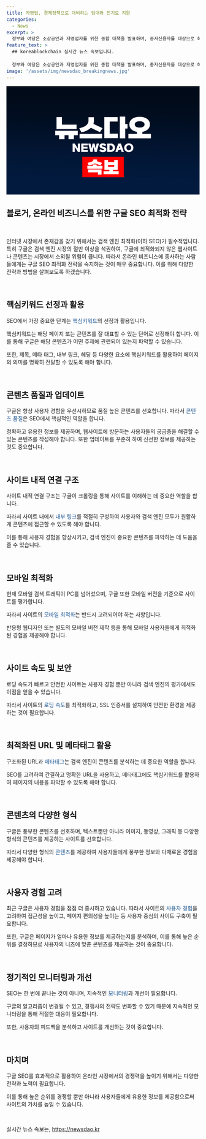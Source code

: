 ```yaml
---
title: 자영업, 경제정책으로 대비하는 임대와 전기료 지원
categories:
  - News
excerpt: >
  정부와 여당은 소상공인과 자영업자를 위한 종합 대책을 발표하며, 중저신용자를 대상으로 하는 대환대출과 새출발기금 지원규모 증액을 약속했다. 또한 화성공장 화재 산재보험을 지급하고, 인구부 신설 법안을 이달중 발의할 예정이다. 민생 정책에 주력하며, 반도체산업 특별법과 인구전략기획부 신설에 대한 협치를 적극 추진할 계획이다. 소상공인 지원을 위해 임대료, 전기료, 배달비 등을 확대 지원하고, 화재로 피해를 입은 공장 근로자들에게 보상 지원도 약속했다. 함께해야하는 시련을 극복하기 위한 정부의 노력에 주목이 필요하다.
feature_text: >
  ## koreablockchain 실시간 뉴스 속보입니다.

  정부와 여당은 소상공인과 자영업자를 위한 종합 대책을 발표하며, 중저신용자를 대상으로 하는 대환대출과 새출발기금 지원규모 증액을 약속했다. 또한 화성공장 화재 산재보험을 지급하고, 인구부 신설 법안을 이달중 발의할 예정이다. 민생 정책에 주력하며, 반도체산업 특별법과 인구전략기획부 신설에 대한 협치를 적극 추진할 계획이다. 소상공인 지원을 위해 임대료, 전기료, 배달비 등을 확대 지원하고, 화재로 피해를 입은 공장 근로자들에게 보상 지원도 약속했다. 함께해야하는 시련을 극복하기 위한 정부의 노력에 주목이 필요하다.
image: '/assets/img/newsdao_breakingnews.jpg'
---
```


<p><img src="/assets/img/newsdao_breakingnews.jpg" alt="koreablockchain 속보" /></p>

<h2 data-ke-size="size26">블로거, 온라인 비즈니스를 위한 구글 SEO 최적화 전략</h2>

<p data-ke-size="size16">&nbsp;</p>

<p>인터넷 시장에서 존재감을 갖기 위해서는 검색 엔진 최적화(이하 SEO)가 필수적입니다. 특히 구글은 검색 엔진 시장의 절반 이상을 석권하여, 구글에 최적화되지 않은 웹사이트나 콘텐츠는 시장에서 소외될 위험이 큽니다. 따라서 온라인 비즈니스에 종사하는 사람들에게는 구글 SEO 최적화 전략을 숙지하는 것이 매우 중요합니다. 이를 위해 다양한 전략과 방법을 살펴보도록 하겠습니다.</p>

<p data-ke-size="size16">&nbsp;</p>

<h2 data-ke-size="size24">핵심키워드 선정과 활용</h2>

<p data-ke-size="size16">SEO에서 가장 중요한 단계는 <span style="color: #1a5490;">핵심키워드</span>의 선정과 활용입니다. </p>

<p data-ke-size="size16">핵심키워드는 해당 페이지 또는 콘텐츠를 잘 대표할 수 있는 단어로 선정해야 합니다. 이를 통해 구글은 해당 콘텐츠가 어떤 주제에 관련되어 있는지 파악할 수 있습니다.</p>

<p data-ke-size="size16">또한, 제목, 메타 태그, 내부 링크, 헤딩 등 다양한 요소에 핵심키워드를 활용하여 페이지의 의미를 명확히 전달할 수 있도록 해야 합니다. </p>

<p data-ke-size="size16">&nbsp;</p>

<h2 data-ke-size="size24">콘텐츠 품질과 업데이트</h2>

<p data-ke-size="size16">구글은 항상 사용자 경험을 우선시하므로 품질 높은 콘텐츠를 선호합니다. 따라서 <span style="color: #1a5490;">콘텐츠 품질</span>은 SEO에서 핵심적인 역할을 합니다. </p>

<p data-ke-size="size16">정확하고 유용한 정보를 제공하며, 웹사이트에 방문하는 사용자들의 궁금증을 해결할 수 있는 콘텐츠를 작성해야 합니다. 또한 업데이트를 꾸준히 하여 신선한 정보를 제공하는 것도 중요합니다. </p>

<p data-ke-size="size16">&nbsp;</p>

<h2 data-ke-size="size24">사이트 내적 연결 구조</h2>

<p data-ke-size="size16">사이트 내적 연결 구조는 구글이 크롤링을 통해 사이트를 이해하는 데 중요한 역할을 합니다. </p>

<p data-ke-size="size16">따라서 사이트 내에서 <span style="color: #1a5490;">내부 링크</span>를 적절히 구성하여 사용자와 검색 엔진 모두가 원활하게 콘텐츠에 접근할 수 있도록 해야 합니다. </p>

<p data-ke-size="size16">이를 통해 사용자 경험을 향상시키고, 검색 엔진이 중요한 콘텐츠를 파악하는 데 도움을 줄 수 있습니다. </p>

<p data-ke-size="size16">&nbsp;</p>

<h2 data-ke-size="size24">모바일 최적화</h2>

<p data-ke-size="size16">현재 모바일 검색 트래픽이 PC를 넘어섰으며, 구글 또한 모바일 버전을 기준으로 사이트를 평가합니다. </p>

<p data-ke-size="size16">따라서 사이트의 <span style="color: #1a5490;">모바일 최적화</span>는 반드시 고려되어야 하는 사항입니다. </p>

<p data-ke-size="size16">반응형 웹디자인 또는 별도의 모바일 버전 제작 등을 통해 모바일 사용자들에게 최적화된 경험을 제공해야 합니다. </p>

<p data-ke-size="size16">&nbsp;</p>

<h2 data-ke-size="size24">사이트 속도 및 보안</h2>

<p data-ke-size="size16">로딩 속도가 빠르고 안전한 사이트는 사용자 경험 뿐만 아니라 검색 엔진의 평가에서도 이점을 얻을 수 있습니다. </p>

<p data-ke-size="size16">따라서 사이트의 <span style="color: #1a5490;">로딩 속도</span>를 최적화하고, SSL 인증서를 설치하여 안전한 환경을 제공하는 것이 필요합니다. </p>

<p data-ke-size="size16">&nbsp;</p>

<h2 data-ke-size="size24">최적화된 URL 및 메타태그 활용</h2>

<p data-ke-size="size16">구조화된 URL과 <span style="color: #1a5490;">메타태그</span>는 검색 엔진이 콘텐츠를 분석하는 데 중요한 역할을 합니다. </p>

<p data-ke-size="size16">SEO를 고려하여 간결하고 명확한 URL을 사용하고, 메타태그에도 핵심키워드를 활용하여 페이지의 내용을 파악할 수 있도록 해야 합니다. </p>

<p data-ke-size="size16">&nbsp;</p>

<h2 data-ke-size="size24">콘텐츠의 다양한 형식</h2>

<p data-ke-size="size16">구글은 풍부한 콘텐츠를 선호하며, 텍스트뿐만 아니라 이미지, 동영상, 그래픽 등 다양한 형식의 콘텐츠를 제공하는 사이트를 선호합니다. </p>

<p data-ke-size="size16">따라서 다양한 형식의 <span style="color: #1a5490;">콘텐츠</span>를 제공하여 사용자들에게 풍부한 정보와 다채로운 경험을 제공해야 합니다. </p>

<p data-ke-size="size16">&nbsp;</p>

<h2 data-ke-size="size24">사용자 경험 고려</h2>

<p data-ke-size="size16">최근 구글은 사용자 경험을 점점 더 중시하고 있습니다. 따라서 사이트의 <span style="color: #1a5490;">사용자 경험</span>을 고려하여 접근성을 높이고, 페이지 편의성을 높이는 등 사용자 중심의 사이트 구축이 필요합니다. </p>

<p data-ke-size="size16">또한, 구글은 페이지가 얼마나 유용한 정보를 제공하는지를 분석하며, 이를 통해 높은 순위를 결정하므로 사용자의 니즈에 맞춘 콘텐츠를 제공하는 것이 중요합니다. </p>

<p data-ke-size="size16">&nbsp;</p>

<h2 data-ke-size="size24">정기적인 모니터링과 개선</h2>

<p data-ke-size="size16">SEO는 한 번에 끝나는 것이 아니며, 지속적인 <span style="color: #1a5490;">모니터링</span>과 개선이 필요합니다. </p>

<p data-ke-size="size16">구글의 알고리즘이 변경될 수 있고, 경쟁사의 전략도 변화할 수 있기 때문에 지속적인 모니터링을 통해 적절한 대응이 필요합니다.</p>

<p data-ke-size="size16">또한, 사용자의 피드백을 분석하고 사이트를 개선하는 것이 중요합니다. </p>

<p data-ke-size="size16">&nbsp;</p>

<h2 data-ke-size="size24">마치며</h2>

<p data-ke-size="size16">구글 SEO를 효과적으로 활용하여 온라인 시장에서의 경쟁력을 높이기 위해서는 다양한 전략과 노력이 필요합니다.</p>

<p data-ke-size="size16">이를 통해 높은 순위를 경쟁할 뿐만 아니라 사용자들에게 유용한 정보를 제공함으로써 사이트의 가치를 높일 수 있습니다.</p>

<p data-ke-size="size16">&nbsp;</p>
실시간 뉴스 속보는, <a href="https://newsdao.kr" rel="dofollow">https://newsdao.kr</a>


